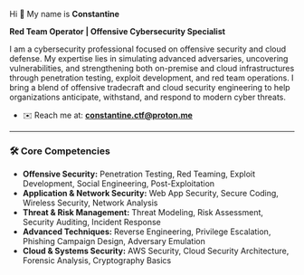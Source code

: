 Hi 👋 My name is **Constantine**  

**Red Team Operator | Offensive Cybersecurity Specialist**  

I am a cybersecurity professional focused on offensive security and cloud defense. My expertise lies in simulating advanced adversaries, uncovering vulnerabilities, and strengthening both on-premise and cloud infrastructures through penetration testing, exploit development, and red team operations. I bring a blend of offensive tradecraft and cloud security engineering to help organizations anticipate, withstand, and respond to modern cyber threats.  

* ✉️ Reach me at: **constantine.ctf@proton.me**  

---

### 🛠️ Core Competencies
- **Offensive Security:** Penetration Testing, Red Teaming, Exploit Development, Social Engineering, Post-Exploitation  
- **Application & Network Security:** Web App Security, Secure Coding, Wireless Security, Network Analysis  
- **Threat & Risk Management:** Threat Modeling, Risk Assessment, Security Auditing, Incident Response  
- **Advanced Techniques:** Reverse Engineering, Privilege Escalation, Phishing Campaign Design, Adversary Emulation  
- **Cloud & Systems Security:** AWS Security, Cloud Security Architecture, Forensic Analysis, Cryptography Basics  
